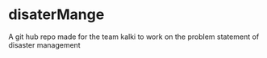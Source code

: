 # disaterMange
A git hub repo made for the team kalki to work on the problem statement of disaster management
